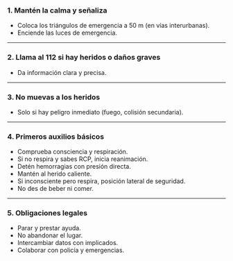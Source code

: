 ### 1. Mantén la calma y señaliza

- Coloca los triángulos de emergencia a 50 m (en vías interurbanas).
- Enciende las luces de emergencia.

---

### 2. Llama al 112 si hay heridos o daños graves

- Da información clara y precisa.

---

### 3. No muevas a los heridos

- Solo si hay peligro inmediato (fuego, colisión secundaria).

---

### 4. Primeros auxilios básicos

- Comprueba consciencia y respiración.
- Si no respira y sabes RCP, inicia reanimación.
- Detén hemorragias con presión directa.
- Mantén al herido caliente.
- Si inconsciente pero respira, posición lateral de seguridad.
- No des de beber ni comer.

---

### 5. Obligaciones legales

- Parar y prestar ayuda.
- No abandonar el lugar.
- Intercambiar datos con implicados.
- Colaborar con policía y emergencias.